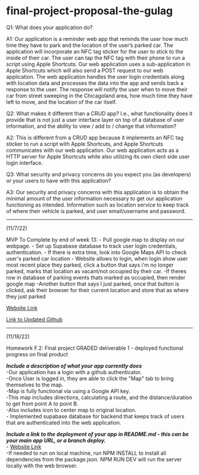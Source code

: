 # final-project-proposal-the-gulag



Q1:	What does your application do?
	
A1:	Our application is a reminder web app that reminds the user how much time they have to park and the 
	location of the user’s parked car. The application will incorporate an NFC tag sticker for the user 
	to stick to the inside of their car. The user can tap the NFC tag with their phone to run a script 
	using Apple Shortcuts. Our web application uses a sub-application in Apple Shortcuts which will also 
	send a POST request to our web application. The web application handles the user login credentials 
	along with location data and processes the data into the app and sends back a response to the user. 
	The response will notify the user when to move their car from street sweeping in the Chicagoland area, 
	how much time they have left to move, and the location of the car itself. 



Q2:	What makes it different than a CRUD app? I.e., what functionality does it provide that is not just a 
	user interface layer on top of a database of user information, and the ability to view / add to / change 
	that information?

A2:	This is different from a CRUD app because it implements an NFC tag sticker to run a script with Apple 
	Shortcuts, and Apple Shortcuts communicates with our web application. Our web application acts as a HTTP 
	server for Apple Shortcuts while also utilizing its own client side user login interface. 



Q3:	What security and privacy concerns do you expect you (as developers) or your users to have with this application?

A3:	Our security and privacy concerns with this application is to obtain the minimal amount of the user information 
	necessary to get our application functioning as intended. Information such as location service to keep track of 
	where their vehicle is parked, and user email/username and password. 


------------------------------

(11/7/22)



MVP To Complete by end of week 13: 
	- Pull google map to display on our webpage. 
	- Set up Supabase database to track user login credentials, authentication. 
	- If there is extra time, look into Google Maps API to check user's parked car location
	- Website allows to login, when login show user most recent place they parked, click a button that says i'm no longer parked, marks that location as vacant/not occupied by their car.
	-If theres row in database of parking events thats marked as occupied, then render google map 
	-Another button that says I just parked, once that button is clicked, ask their browser for their current location and store that as where they just parked


[Website Link](https://unrivaled-wisp-07ed59.netlify.app/)

[Link to Updated Github](https://github.com/andyhansana/final-project-proposal-gulag)

------------------------------
(11/18/22) 



Homework F.2: Final project GRADED deliverable 1 - deployed functional progress on final product

***Include a description of what your app currently does <br />***
	-Our application has a login with a github authenticator.<br /> 
	-Once User is logged in, they are able to click the "Map" tab to bring themselves to the map.<br /> 
	-Map is fully functional via using a Google API key. <br /> 
	-This map includes directions, calculating a route, and the distance/duration to get from point A to point B.<br /> 
	-Also includes icon to center map to original location.<br /> 
	- Implemented supabase database for backend that keeps track of users that are authenticated into the web application. <br /> 
	
***Include a link to the deployment of your app in README.md - this can be your main app URL, or a branch deploy.<br />*** 
	- [Website Link](https://unrivaled-wisp-07ed59.netlify.app/) <br /> 
	-If needed to run on local machine, run NPM INSTALL to install all dependencies from the package.json. NPM RUN DEV will run the server locally with the web browser. 


	
	
	
	
	
	
	
	
